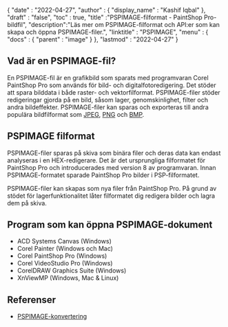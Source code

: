 {
  "date" : "2022-04-27",
  "author" : {
    "display_name" : "Kashif Iqbal"
},
  "draft" : "false",
  "toc" : true,
  "title" :"PSPIMAGE-filformat - PaintShop Pro-bildfil",
  "description":"Läs mer om PSPIMAGE-filformat och API:er som kan skapa och öppna PSPIMAGE-filer.",
  "linktitle" : "PSPIMAGE",
  "menu" : {
    "docs" : {
      "parent" : "image"
}
},
  "lastmod" : "2022-04-27"
}
## Vad är en PSPIMAGE-fil?

En PSPIMAGE-fil är en grafikbild som sparats med programvaran Corel PaintShop Pro som används för bild- och digitalfotoredigering. Det stöder att spara bilddata i både raster- och vektorfilformat. PSPIMAGE-filer stöder redigeringar gjorda på en bild, såsom lager, genomskinlighet, filter och andra bildeffekter. PSPIMAGE-filer kan sparas och exporteras till andra populära bildfilformat som [JPEG](/sv/image/jpeg/), [PNG](/sv/) och [BMP](/sv/image/bmp/).

## PSPIMAGE filformat

PSPIMAGE-filer sparas på skiva som binära filer och deras data kan endast analyseras i en HEX-redigerare. Det är det ursprungliga filformatet för PaintShop Pro och introducerades med version 8 av programvaran. Innan PSPIMAGE-formatet sparade PaintShop Pro bilder i PSP-filformatet.

PSPIMAGE-filer kan skapas som nya filer från PaintShop Pro. På grund av stödet för lagerfunktionalitet låter filformatet dig redigera bilder och lagra dem på skiva.

## Program som kan öppna PSPIMAGE-dokument

* ACD Systems Canvas (Windows)
* Corel Painter (Windows och Mac)
* Corel PaintShop Pro (Windows)
* Corel VideoStudio Pro (Windows)
* CorelDRAW Graphics Suite (Windows)
* XnViewMP (Windows, Mac & Linux)

## Referenser

* [PSPIMAGE-konvertering](https://community.adobe.com/t5/photoshop-ecosystem-discussions/pspimage-conversion/m-p/5288141)

